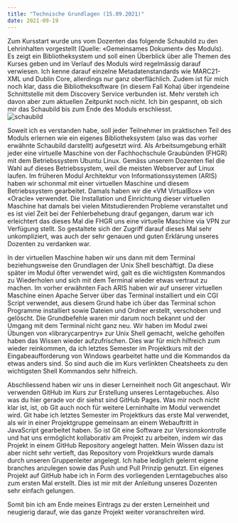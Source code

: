 ```yaml
---
title: "Technische Grundlagen (15.09.2021)"
date: 2021-09-19
---
```


Zum Kursstart wurde uns vom Dozenten das folgende Schaubild zu den Lehrinhalten vorgestellt (Quelle: «Gemeinsames Dokument» des Moduls). Es zeigt ein Bibliotheksystem und soll einen Überblick über alle Themen des Kurses geben und im Verlauf des Moduls wird regelmässig darauf verwiesen. Ich kenne darauf einzelne Metadatenstandards wie MARC21-XML und Dublin Core, allerdings nur ganz oberflächlich. Zudem ist für mich noch klar, dass die Bibliotheksoftware (in diesem Fall Koha) über irgendeine Schnittstelle mit dem Discovery Service verbunden ist. Mehr versteh ich davon aber zum aktuellen Zeitpunkt noch nicht. Ich bin gespannt, ob sich mir das Schaubild bis zum Ende des Moduls erschliesst.  
![schaubild](https://user-images.githubusercontent.com/80347185/133646756-9aa33341-eb40-46ab-b489-fe8a812598b5.png)

Soweit ich es verstanden habe, soll jeder Teilnehmer im praktischen Teil des Moduls erlernen wie ein eigenes Bibliotheksystem (also was das vorher erwähnte Schaubild darstellt) aufgesetzt wird. Als Arbeitsumgebung erhält jeder eine virtuelle Maschine von der Fachhochschule Graubünden (FHGR) mit dem Betriebssystem Ubuntu Linux. Gemäss unserem Dozenten fiel die Wahl auf dieses Betriebssystem, weil die meisten Webserver auf Linux laufen. Im früheren Modul Architektur von Informationssystemen (ARIS) haben wir schonmal mit einer virtuellen Maschine und diesem Betriebssystem gearbeitet. Damals haben wir die «VM VirtualBox» von «Oracle» verwendet. Die Installation und Einrichtung dieser virtuellen Maschine hat damals bei vielen Mitstudierenden Probleme veranstaltet und es ist viel Zeit bei der Fehlerbehebung drauf gegangen, darum war ich erleichtert das dieses Mal die FHGR uns eine virtuelle Maschine via VPN zur Verfügung stellt. So gestaltete sich der Zugriff darauf dieses Mal sehr unkompliziert, was auch der sehr genauen und guten Erklärung unseres Dozenten zu verdanken war.

In der virtuellen Maschine haben wir uns dann mit dem Terminal beziehungsweise den Grundlagen der Unix Shell beschäftigt. Da diese später im Modul öfter verwendet wird, galt es die wichtigsten Kommandos zu Wiederholen und sich mit dem Terminal wieder etwas vertraut zu machen. Im vorher erwähnten Fach ARIS haben wir auf unserer virtuellen Maschine einen Apache Server über das Terminal installiert und ein CGI Script verwendet, aus diesem Grund habe ich über das Terminal schon Programme installiert sowie Dateien und Ordner erstellt, verschoben und gelöscht. Die Grundbefehle waren mir darum noch bekannt und der Umgang mit dem Terminal nicht ganz neu. Wir haben im Modul zwei Übungen von «librarycarpentry» zur Unix Shell gemacht, welche geholfen haben das Wissen wieder aufzufrischen. Dies war für mich hilfreich zum wieder reinkommen, da ich letztes Semester im Projektkurs mit der Eingabeaufforderung von Windows gearbeitet hatte und die Kommandos da etwas anders sind. So sind auch die im Kurs verlinkten Cheatsheets zu den wichtigsten Shell Kommandos sehr hilfreich.

Abschliessend haben wir uns in dieser Lerneinheit noch Git angeschaut. Wir verwenden GitHub im Kurs zur Erstellung unseres Lerntagebuches. Also was du hier gerade vor dir siehst sind GitHub Pages. Was mir noch nicht klar ist, ist, ob Git auch noch für weitere Lerninhalte im Modul verwendet wird. Git habe ich letztes Semester im Projektkurs das erste Mal verwendet, als wir in einer Projektgruppe gemeinsam an einem Webauftritt in JavaScript gearbeitet haben. So ist Git eine Software zur Versionskontrolle und hat uns ermöglicht kollaborativ am Projekt zu arbeiten, indem wir das Projekt in einem GitHub Repository angelegt hatten. Mein Wissen dazu ist aber nicht sehr vertieft, das Repository vom Projektkurs wurde damals durch unseren Gruppenleiter angelegt. Ich habe lediglich gelernt eigene branches anzulegen sowie das Push und Pull Prinzip genutzt. Ein eigenes Projekt auf GitHub habe ich in Form des vorliegenden Lerntagebuches also zum ersten Mal erstellt. Dies ist mir mit der Anleitung unseres Dozenten sehr einfach gelungen.

Somit bin ich am Ende meines Eintrags zu der ersten Lerneinheit und neugierig darauf, wie das ganze Projekt weiter voranschreiten wird.
